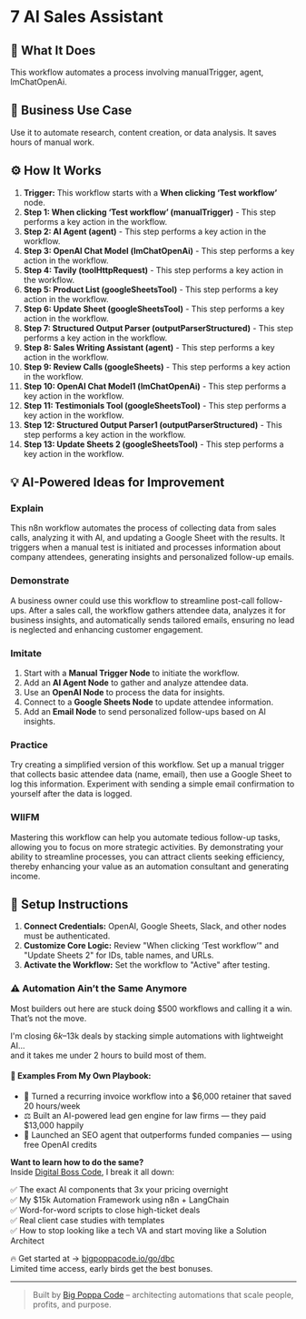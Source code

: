 # 7 AI Sales Assistant

## 🚀 What It Does
This workflow automates a process involving manualTrigger, agent, lmChatOpenAi.

## 💼 Business Use Case
Use it to automate research, content creation, or data analysis. It saves hours of manual work.

## ⚙️ How It Works
1.  **Trigger:** This workflow starts with a **When clicking ‘Test workflow’** node.
2. **Step 1: When clicking ‘Test workflow’ (manualTrigger)** - This step performs a key action in the workflow.
3. **Step 2: AI Agent (agent)** - This step performs a key action in the workflow.
4. **Step 3: OpenAI Chat Model (lmChatOpenAi)** - This step performs a key action in the workflow.
5. **Step 4: Tavily (toolHttpRequest)** - This step performs a key action in the workflow.
6. **Step 5: Product List (googleSheetsTool)** - This step performs a key action in the workflow.
7. **Step 6: Update Sheet (googleSheetsTool)** - This step performs a key action in the workflow.
8. **Step 7: Structured Output Parser (outputParserStructured)** - This step performs a key action in the workflow.
9. **Step 8: Sales Writing Assistant (agent)** - This step performs a key action in the workflow.
10. **Step 9: Review Calls (googleSheets)** - This step performs a key action in the workflow.
11. **Step 10: OpenAI Chat Model1 (lmChatOpenAi)** - This step performs a key action in the workflow.
12. **Step 11: Testimonials Tool (googleSheetsTool)** - This step performs a key action in the workflow.
13. **Step 12: Structured Output Parser1 (outputParserStructured)** - This step performs a key action in the workflow.
14. **Step 13: Update Sheets 2 (googleSheetsTool)** - This step performs a key action in the workflow.

## 💡 AI-Powered Ideas for Improvement
### Explain
This n8n workflow automates the process of collecting data from sales calls, analyzing it with AI, and updating a Google Sheet with the results. It triggers when a manual test is initiated and processes information about company attendees, generating insights and personalized follow-up emails.

### Demonstrate
A business owner could use this workflow to streamline post-call follow-ups. After a sales call, the workflow gathers attendee data, analyzes it for business insights, and automatically sends tailored emails, ensuring no lead is neglected and enhancing customer engagement.

### Imitate
1. Start with a **Manual Trigger Node** to initiate the workflow.
2. Add an **AI Agent Node** to gather and analyze attendee data.
3. Use an **OpenAI Node** to process the data for insights.
4. Connect to a **Google Sheets Node** to update attendee information.
5. Add an **Email Node** to send personalized follow-ups based on AI insights.

### Practice
Try creating a simplified version of this workflow. Set up a manual trigger that collects basic attendee data (name, email), then use a Google Sheet to log this information. Experiment with sending a simple email confirmation to yourself after the data is logged.

### WIIFM
Mastering this workflow can help you automate tedious follow-up tasks, allowing you to focus on more strategic activities. By demonstrating your ability to streamline processes, you can attract clients seeking efficiency, thereby enhancing your value as an automation consultant and generating income.

## 🔧 Setup Instructions
1. **Connect Credentials:** OpenAI, Google Sheets, Slack, and other nodes must be authenticated.
2. **Customize Core Logic:** Review "When clicking ‘Test workflow’" and "Update Sheets 2" for IDs, table names, and URLs.
3. **Activate the Workflow:** Set the workflow to "Active" after testing.

### ⚠️ Automation Ain’t the Same Anymore

Most builders out here are stuck doing $500 workflows and calling it a win.  
That’s not the move.  

I'm closing $6k–$13k deals by stacking simple automations with lightweight AI...  
and it takes me under 2 hours to build most of them.

#### 🧠 Examples From My Own Playbook:
- 🔁 Turned a recurring invoice workflow into a $6,000 retainer that saved 20 hours/week  
- ⚖️ Built an AI-powered lead gen engine for law firms — they paid $13,000 happily  
- 🚀 Launched an SEO agent that outperforms funded companies — using free OpenAI credits  

**Want to learn how to do the same?**  
Inside [Digital Boss Code](https://bigpoppacode.io/go/dbc), I break it all down:

✅ The exact AI components that 3x your pricing overnight  
✅ My $15k Automation Framework using n8n + LangChain  
✅ Word-for-word scripts to close high-ticket deals  
✅ Real client case studies with templates  
✅ How to stop looking like a tech VA and start moving like a Solution Architect  

🔥 Get started at → [bigpoppacode.io/go/dbc](https://bigpoppacode.io/go/dbc)  
Limited time access, early birds get the best bonuses.

---
> Built by [Big Poppa Code](https://bigpoppacode.io) – architecting automations that scale people, profits, and purpose.
